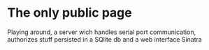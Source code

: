 # The only public page
Playing around, a server wich handles serial port communication, authorizes stuff persisted in a SQlite db and a web interface Sinatra
